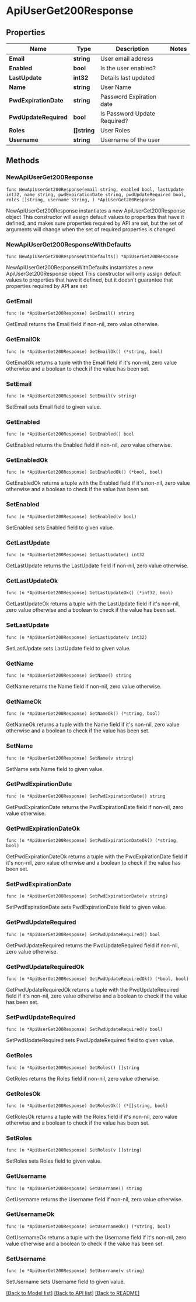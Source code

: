 # ApiUserGet200Response

## Properties

Name | Type | Description | Notes
------------ | ------------- | ------------- | -------------
**Email** | **string** | User email address | 
**Enabled** | **bool** | Is the user enabled? | 
**LastUpdate** | **int32** | Details last updated | 
**Name** | **string** | User Name | 
**PwdExpirationDate** | **string** | Password Expiration date | 
**PwdUpdateRequired** | **bool** | Is Password Update Required? | 
**Roles** | **[]string** | User Roles | 
**Username** | **string** | Username of the user | 

## Methods

### NewApiUserGet200Response

`func NewApiUserGet200Response(email string, enabled bool, lastUpdate int32, name string, pwdExpirationDate string, pwdUpdateRequired bool, roles []string, username string, ) *ApiUserGet200Response`

NewApiUserGet200Response instantiates a new ApiUserGet200Response object
This constructor will assign default values to properties that have it defined,
and makes sure properties required by API are set, but the set of arguments
will change when the set of required properties is changed

### NewApiUserGet200ResponseWithDefaults

`func NewApiUserGet200ResponseWithDefaults() *ApiUserGet200Response`

NewApiUserGet200ResponseWithDefaults instantiates a new ApiUserGet200Response object
This constructor will only assign default values to properties that have it defined,
but it doesn't guarantee that properties required by API are set

### GetEmail

`func (o *ApiUserGet200Response) GetEmail() string`

GetEmail returns the Email field if non-nil, zero value otherwise.

### GetEmailOk

`func (o *ApiUserGet200Response) GetEmailOk() (*string, bool)`

GetEmailOk returns a tuple with the Email field if it's non-nil, zero value otherwise
and a boolean to check if the value has been set.

### SetEmail

`func (o *ApiUserGet200Response) SetEmail(v string)`

SetEmail sets Email field to given value.


### GetEnabled

`func (o *ApiUserGet200Response) GetEnabled() bool`

GetEnabled returns the Enabled field if non-nil, zero value otherwise.

### GetEnabledOk

`func (o *ApiUserGet200Response) GetEnabledOk() (*bool, bool)`

GetEnabledOk returns a tuple with the Enabled field if it's non-nil, zero value otherwise
and a boolean to check if the value has been set.

### SetEnabled

`func (o *ApiUserGet200Response) SetEnabled(v bool)`

SetEnabled sets Enabled field to given value.


### GetLastUpdate

`func (o *ApiUserGet200Response) GetLastUpdate() int32`

GetLastUpdate returns the LastUpdate field if non-nil, zero value otherwise.

### GetLastUpdateOk

`func (o *ApiUserGet200Response) GetLastUpdateOk() (*int32, bool)`

GetLastUpdateOk returns a tuple with the LastUpdate field if it's non-nil, zero value otherwise
and a boolean to check if the value has been set.

### SetLastUpdate

`func (o *ApiUserGet200Response) SetLastUpdate(v int32)`

SetLastUpdate sets LastUpdate field to given value.


### GetName

`func (o *ApiUserGet200Response) GetName() string`

GetName returns the Name field if non-nil, zero value otherwise.

### GetNameOk

`func (o *ApiUserGet200Response) GetNameOk() (*string, bool)`

GetNameOk returns a tuple with the Name field if it's non-nil, zero value otherwise
and a boolean to check if the value has been set.

### SetName

`func (o *ApiUserGet200Response) SetName(v string)`

SetName sets Name field to given value.


### GetPwdExpirationDate

`func (o *ApiUserGet200Response) GetPwdExpirationDate() string`

GetPwdExpirationDate returns the PwdExpirationDate field if non-nil, zero value otherwise.

### GetPwdExpirationDateOk

`func (o *ApiUserGet200Response) GetPwdExpirationDateOk() (*string, bool)`

GetPwdExpirationDateOk returns a tuple with the PwdExpirationDate field if it's non-nil, zero value otherwise
and a boolean to check if the value has been set.

### SetPwdExpirationDate

`func (o *ApiUserGet200Response) SetPwdExpirationDate(v string)`

SetPwdExpirationDate sets PwdExpirationDate field to given value.


### GetPwdUpdateRequired

`func (o *ApiUserGet200Response) GetPwdUpdateRequired() bool`

GetPwdUpdateRequired returns the PwdUpdateRequired field if non-nil, zero value otherwise.

### GetPwdUpdateRequiredOk

`func (o *ApiUserGet200Response) GetPwdUpdateRequiredOk() (*bool, bool)`

GetPwdUpdateRequiredOk returns a tuple with the PwdUpdateRequired field if it's non-nil, zero value otherwise
and a boolean to check if the value has been set.

### SetPwdUpdateRequired

`func (o *ApiUserGet200Response) SetPwdUpdateRequired(v bool)`

SetPwdUpdateRequired sets PwdUpdateRequired field to given value.


### GetRoles

`func (o *ApiUserGet200Response) GetRoles() []string`

GetRoles returns the Roles field if non-nil, zero value otherwise.

### GetRolesOk

`func (o *ApiUserGet200Response) GetRolesOk() (*[]string, bool)`

GetRolesOk returns a tuple with the Roles field if it's non-nil, zero value otherwise
and a boolean to check if the value has been set.

### SetRoles

`func (o *ApiUserGet200Response) SetRoles(v []string)`

SetRoles sets Roles field to given value.


### GetUsername

`func (o *ApiUserGet200Response) GetUsername() string`

GetUsername returns the Username field if non-nil, zero value otherwise.

### GetUsernameOk

`func (o *ApiUserGet200Response) GetUsernameOk() (*string, bool)`

GetUsernameOk returns a tuple with the Username field if it's non-nil, zero value otherwise
and a boolean to check if the value has been set.

### SetUsername

`func (o *ApiUserGet200Response) SetUsername(v string)`

SetUsername sets Username field to given value.



[[Back to Model list]](../README.md#documentation-for-models) [[Back to API list]](../README.md#documentation-for-api-endpoints) [[Back to README]](../README.md)


